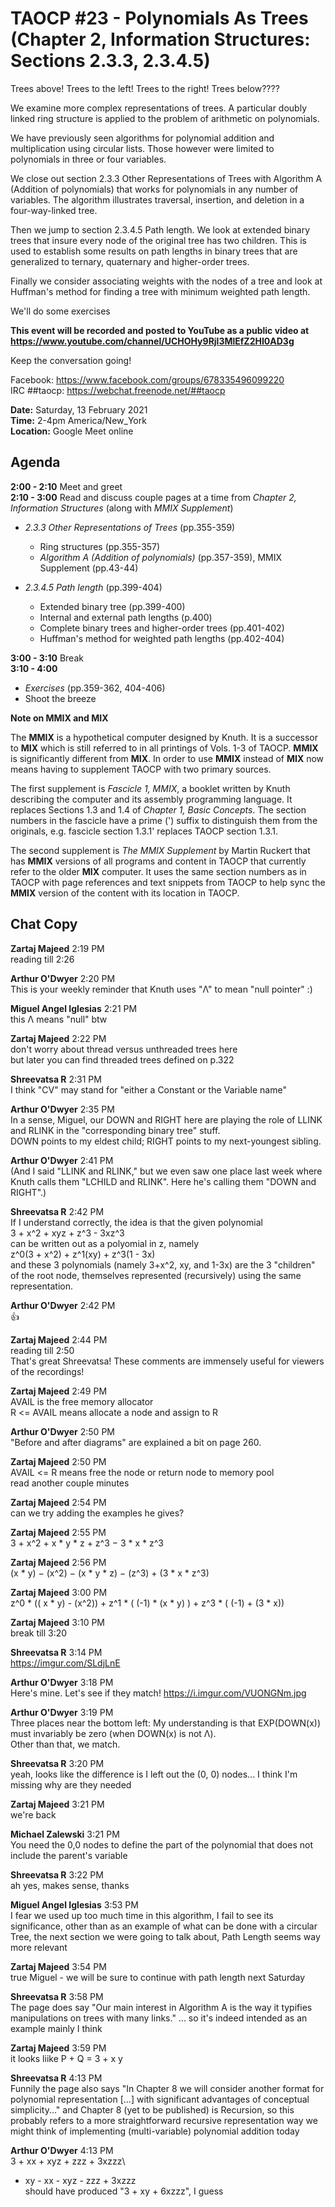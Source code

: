 # TAOCP #23 - Polynomials As Trees (Chapter 2, Information Structures: Sections 2.3.3, 2.3.4.5)

Trees above! Trees to the left! Trees to the right! Trees below????

We examine more complex representations of trees. A particular doubly linked ring structure is applied to the problem of arithmetic on polynomials.

We have previously seen algorithms for polynomial addition and multiplication using circular lists. Those however were limited to polynomials in three or four variables.

We close out section 2.3.3 Other Representations of Trees with Algorithm A (Addition of polynomials) that works for polynomials in any number of variables. The algorithm illustrates traversal, insertion, and deletion in a four-way-linked tree.

Then we jump to section 2.3.4.5 Path length. We look at extended binary trees that insure every node of the original tree has two children. This is used to establish some results on path lengths in binary trees that are generalized to ternary, quaternary and higher-order trees.

Finally we consider associating weights with the nodes of a tree and look at Huffman's method for finding a tree with minimum weighted path length.

We'll do some exercises

**This event will be recorded and posted to YouTube as a public video at https://www.youtube.com/channel/UCHOHy9Rjl3MlEfZ2HI0AD3g**

Keep the conversation going!

Facebook: https://www.facebook.com/groups/678335496099220<br>
IRC ##taocp: https://webchat.freenode.net/##taocp

**Date:** Saturday, 13 February 2021\
**Time:** 2-4pm America/New_York\
**Location:** Google Meet online

## Agenda

**2:00 - 2:10** Meet and greet\
**2:10 - 3:00** Read and discuss couple pages at a time from *Chapter 2, Information Structures* (along with *MMIX Supplement*)

- *2.3.3 Other Representations of Trees* (pp.355-359)
  - Ring structures (pp.355-357)
  - *Algorithm A (Addition of polynomials)* (pp.357-359), MMIX Supplement (pp.43-44)

- *2.3.4.5 Path length* (pp.399-404)
  - Extended binary tree (pp.399-400)
  - Internal and external path lengths (p.400)
  - Complete binary trees and higher-order trees (pp.401-402)
  - Huffman's method for weighted path lengths (pp.402-404)

**3:00 - 3:10** Break\
**3:10 - 4:00**
- *Exercises* (pp.359-362, 404-406)
- Shoot the breeze

**Note on MMIX and MIX**

The **MMIX** is a hypothetical computer designed by Knuth. It is a successor to **MIX** which is still referred to in all printings of Vols. 1-3 of TAOCP. **MMIX** is significantly different from **MIX**. In order to use **MMIX** instead of **MIX** now means having to supplement TAOCP with two primary sources.

The first supplement is *Fascicle 1, MMIX*, a booklet written by Knuth describing the computer and its assembly programming language. It replaces Sections 1.3 and 1.4 of *Chapter 1, Basic Concepts*. The section numbers in the fascicle have a prime (') suffix to distinguish them from the originals, e.g. fascicle section 1.3.1' replaces TAOCP section 1.3.1.

The second supplement is *The MMIX Supplement* by Martin Ruckert that has **MMIX** versions of all programs and content in TAOCP that currently refer to the older **MIX** computer. It uses the same section numbers as in TAOCP with page references and text snippets from TAOCP to help sync the **MMIX** version of the content with its location in TAOCP.

## Chat Copy

**Zartaj Majeed** 2:19 PM\
reading till 2:26

**Arthur O'Dwyer** 2:20 PM\
This is your weekly reminder that Knuth uses "Λ" to mean "null pointer" :)

**Miguel Angel Iglesias** 2:21 PM\
this Λ means "null" btw

**Zartaj Majeed** 2:22 PM\
don't worry about thread versus unthreaded trees here\
but later you can find threaded trees defined on p.322

**Shreevatsa R** 2:31 PM\
I think "CV" may stand for "either a Constant or the Variable name"

**Arthur O'Dwyer** 2:35 PM\
In a sense, Miguel, our DOWN and RIGHT here are playing the role of LLINK and RLINK in the "corresponding binary tree" stuff.\
DOWN points to my eldest child; RIGHT points to my next-youngest sibling.

**Arthur O'Dwyer** 2:41 PM\
(And I said "LLINK and RLINK," but we even saw one place last week where Knuth calls them "LCHILD and RLINK". Here he's calling them "DOWN and RIGHT".)

**Shreevatsa R** 2:42 PM\
If I understand correctly, the idea is that the given polynomial\
3 + x^2 + xyz + z^3 - 3xz^3\
can be written out as a polyomial in z, namely\
z^0(3 + x^2) + z^1(xy) + z^3(1 - 3x)\
and these 3 polynomials (namely 3+x^2, xy, and 1-3x) are the 3 "children" of the root node, themselves represented (recursively) using the same representation.

**Arthur O'Dwyer** 2:42 PM\
:+1:

**Zartaj Majeed** 2:44 PM\
reading till 2:50\
That's great Shreevatsa! These comments are immensely useful for viewers of the recordings!

**Zartaj Majeed** 2:49 PM\
AVAIL is the free memory allocator\
R <= AVAIL means allocate a node and assign to R

**Arthur O'Dwyer** 2:50 PM\
"Before and after diagrams" are explained a bit on page 260.

**Zartaj Majeed** 2:50 PM\
AVAIL <= R means free the node or return node to memory pool\
read another couple minutes

**Zartaj Majeed** 2:54 PM\
can we try adding the examples he gives?

**Zartaj Majeed** 2:55 PM\
3 + x^2 + x * y * z + z^3 − 3 * x * z^3

**Zartaj Majeed** 2:56 PM\
(x * y) − (x^2) − (x * y * z) − (z^3) + (3 * x * z^3)

**Zartaj Majeed** 3:00 PM\
z^0 * (( x * y) - (x^2)) + z^1 * ( (-1) * (x * y) ) + z^3 * ( (-1) + (3 * x))

**Zartaj Majeed** 3:10 PM\
break till 3:20

**Shreevatsa R** 3:14 PM\
https://imgur.com/SLdjLnE

**Arthur O'Dwyer** 3:18 PM\
Here's mine. Let's see if they match! https://i.imgur.com/VUONGNm.jpg

**Arthur O'Dwyer** 3:19 PM\
Three places near the bottom left: My understanding is that EXP(DOWN(x)) must invariably be zero (when DOWN(x) is not Λ).\
Other than that, we match.

**Shreevatsa R** 3:20 PM\
yeah, looks like the difference is I left out the (0, 0) nodes... I think I'm missing why are they needed

**Zartaj Majeed** 3:21 PM\
we're back

**Michael Zalewski** 3:21 PM\
You need the 0,0 nodes to define the part of the polynomial that does not include the parent's variable

**Shreevatsa R** 3:22 PM\
ah yes, makes sense, thanks

**Miguel Angel Iglesias** 3:53 PM\
I fear we used up too much time in this algorithm, I fail to see its significance, other than as an example of what can be done with a circular Tree, the next section we were going to talk about, Path Length seems way more relevant

**Zartaj Majeed** 3:54 PM\
true Miguel - we will be sure to continue with path length next Saturday

**Shreevatsa R** 3:58 PM\
The page does say "Our main interest in Algorithm A is the way it typifies manipulations on trees with many links." ... so it's indeed intended as an example mainly I think

**Zartaj Majeed** 3:59 PM\
it looks liike P + Q = 3 + x y

**Shreevatsa R** 4:13 PM\
Funnily the page also says "In Chapter 8 we will consider another format for polynomial representation [...] with significant advantages of conceptual simplicity..." and Chapter 8 (yet to be published) is Recursion, so this probably refers to a more straightforward recursive representation way we might think of implementing (multi-variable) polynomial addition today

**Arthur O'Dwyer** 4:13 PM\
3 + xx + xyz + zzz + 3xzzz\
+ xy - xx - xyz - zzz + 3xzzz\
should have produced "3 + xy + 6xzzz", I guess

